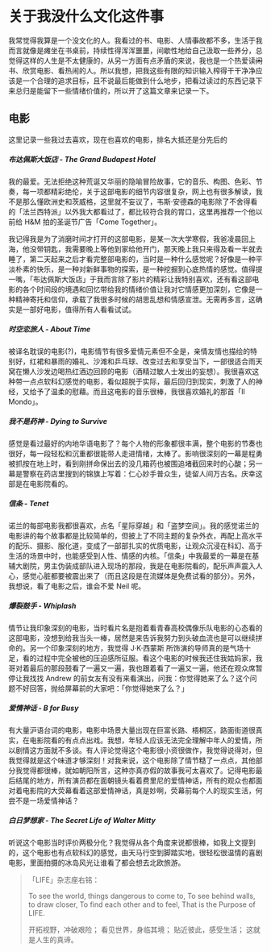 # 关于我没什么文化这件事

我常觉得我算是一个没文化的人。我看过的书、电影、人情<del>事</del>故都不多，生活于我而言就像是瘫坐在书桌前，持续性得浑浑噩噩，间歇性地给自己汲取一些养分，总觉得这样的人生是不太健康的，从另一方面有点矛盾的来说，我也是一个热爱读<del>闲</del>书、欣赏电影、看热闹的人。所以我想，把我这些有限的知识输入榨得干干净净应该是一个合理的追求目标，且不说最后能做到什么地步，把看过读过的东西记录下来总归是能留下一些情绪价值的，所以开了这篇文章来记录一下。

## 电影

这里记录一些我过去喜欢，现在也喜欢的电影，排名大抵还是分先后的

##### 布达佩斯大饭店 - *The Grand Budapest Hotel*

我的最爱。无法拒绝这种荒诞又华丽的隐喻冒险故事，它的音乐、构图、色彩、节奏，每一项都精彩绝伦，关于这部电影的细节内容很复杂，网上也有很多解读，我不是那么懂欧洲史和茨威格，这里就不妄议了，韦斯·安德森的电影除了不舍得看的「法兰西特派」以外我大都看过了，都比较符合我的胃口，这里再推荐一个他以前给 H&M 拍的圣诞节广告「Come Together」。

我记得我是为了消磨时间才打开的这部电影，是某一次大学寒假，我爸凌晨回上海，他没带钥匙，我需要晚上等他到家给他开门，那天晚上我只来得及看一半就去睡了，第二天起来之后才看完整部电影的，当时是一种什么感觉呢？好像是一种平淡朴素的快乐，是一种对新鲜事物的探索，是一种挖掘到心底热情的感觉。值得提一嘴，「布达佩斯大饭店」于我而言除了影片的精彩让我特别喜欢，还有看这部电影的各个时间段的境遇和回忆带给我的情绪价值让我对它情感更加深刻，它像是一种精神寄托和信仰，承载了我很多时候的胡思乱想和情感宣泄。无需再多言，这确实是一部好电影，值得所有人看看试试。

##### 时空恋旅人 - *About Time*

被译名耽误的电影(?)，电影情节有很多爱情元素但不全是，亲情友情也描绘的特别好，红裙和暴雨的婚礼、沙滩和乒乓球、改变过去和享受当下，一部很适合雨天窝在懒人沙发边喝热红酒边回顾的电影（酒精过敏人士发出的妄想）。我很喜欢这种带一点点软科幻感觉的电影，看似超脱于实际，最后回归到现实，刺激了人的神经，又给予了温柔的慰藉。而且这电影的音乐很棒，我很喜欢婚礼的那首「Il Mondo」。

##### 我不是药神 - *Dying to Survive*

感觉是看过最好的内地华语电影了？每个人物的形象都很丰满，整个电影的节奏也很好，每一段轻松和沉重都很能带人走进情绪，太棒了。影响很深刻的一幕是程勇被抓按在地上时，看到刚拼命保出去的没几箱药也被围追堵截回来时的心酸；另一幕是警察在药店里搜到的锦旗上写着：仁心妙手普众生，徒留人间万古名。庆幸这部是在电影院看的。

##### 信条 - *Tenet*

诺兰的每部电影我都很喜欢，点名「星际穿越」和「盗梦空间」。我的感觉诺兰的电影讲的每个故事都是比较简单的，但披上了不同主题的复杂外衣，再配上高水平的配乐、摄影、服化道，变成了一部部扎实的优质电影，让观众沉浸在科幻、高于生活的场景中时，也能感受到人性、情感的内核。「信条」中我最爱的一幕是在基辅大剧院，男主伪装成部队进入现场的那段，我是在电影院看的，配乐声声震入人心，感觉心脏都要被震出来了（而且这段是在流媒体是免费试看的部分）。另外，我想说，看了电影之后，谁会不爱 Neil 呢。

##### 爆裂鼓手 - *Whiplash*

情节让我印象深刻的电影，当时看片名是抱着看青春高校偶像乐队电影的心态看的这部电影，没想到给我当头一棒，居然是来告诉我努力到头破血流也是可以继续拼命的。另一个印象深刻的地方，我觉得 J·K·西蒙斯 所饰演的导师真的是气场十足，看的过程中完全被他的压迫感所征服。看这个电影的时候我还住我姑妈家，我哥对着最后的那段鼓看了一遍又一遍，我也跟着看了一遍又一遍，他还在观众席暂停让我找找 Andrew 的前女友有没有来看演出，问我：你觉得她来了么？这个问题不好回答，抛给屏幕前的大家吧：「你觉得她来了么？」

##### 爱情神话 - *B for Busy*

有大量沪语台词的电影，电影中场景大量出现在巨富长路、梧桐区，路面街道很真实，在电影院看的有点点出戏。我想，年轻人应该无法完全理解中年人的爱情，所以剧情这方面就不多谈。有人评论觉得这个电影很小资很做作，我觉得说得对，但我觉得就是这个味道才够深刻！对我来说，这个电影除了情节糙了一点点，其他部分我觉得都很棒，就如朝阳所言，这种亦真亦假的故事我可太喜欢了。记得电影最后结尾的地方，所有演员都在面朝镜头看着费里尼的爱情神话，所有的观众也都面对着电影院的大荧幕看着这部爱情神话，真是妙啊，荧幕前每个人的现实生活，何尝不是一场爱情神话？

##### 白日梦想家 - *The Secret Life of Walter Mitty*

听说这个电影当时评价两极分化？我觉得从各个角度来说都很棒，如我上文提到的，这个电影也有点软科幻的感觉，由天马行空到脚踏实地，很轻松很温情的喜剧电影，里面拍摄的冰岛风光让谁看了都会想去北欧旅游。

> 「LIFE」杂志座右铭：
>
> To see the world, things dangerous to come to,
> To see behind walls, to draw closer,
> To find each other and to feel,
> That is the Purpose of LIFE.
>
> 开拓视野，冲破艰险；
> 看见世界，身临其境；
> 贴近彼此，感受生活；
> 这就是人生的真谛。

















